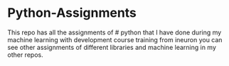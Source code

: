 # Python-Assignments
This repo has all the assignments of # python that I have done during my machine learning with development course training from ineuron
you can see other assignments of different libraries and machine learning in my other repos.
